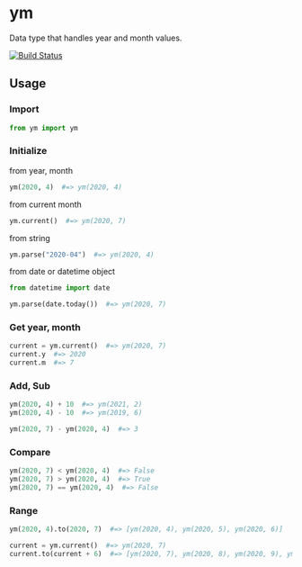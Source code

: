 # ym
Data type that handles year and month values.

[![Build Status](https://travis-ci.org/hoto17296/python-ym.svg)](https://travis-ci.org/hoto17296/python-ym)

## Usage

### Import
``` python
from ym import ym
```

### Initialize
from year, month

``` python
ym(2020, 4)  #=> ym(2020, 4)
```

from current month

``` python
ym.current()  #=> ym(2020, 7)
```

from string

``` python
ym.parse("2020-04")  #=> ym(2020, 4)
```

from date or datetime object

``` python
from datetime import date

ym.parse(date.today())  #=> ym(2020, 7)
```

### Get year, month
``` python
current = ym.current()  #=> ym(2020, 7)
current.y  #=> 2020
current.m  #=> 7
```

### Add, Sub
``` python
ym(2020, 4) + 10  #=> ym(2021, 2)
ym(2020, 4) - 10  #=> ym(2019, 6)
```

``` python
ym(2020, 7) - ym(2020, 4)  #=> 3
```


### Compare
``` python
ym(2020, 7) < ym(2020, 4)  #=> False
ym(2020, 7) > ym(2020, 4)  #=> True
ym(2020, 7) == ym(2020, 4)  #=> False
```

### Range
``` python
ym(2020, 4).to(2020, 7)  #=> [ym(2020, 4), ym(2020, 5), ym(2020, 6)]
```

``` python
current = ym.current()  #=> ym(2020, 7)
current.to(current + 6)  #=> [ym(2020, 7), ym(2020, 8), ym(2020, 9), ym(2020, 10), ym(2020, 11), ym(2020, 12)]
```
